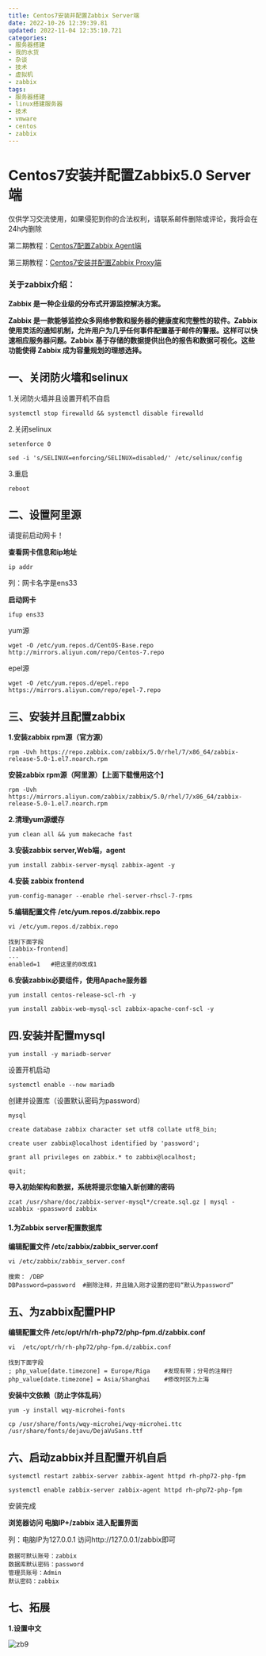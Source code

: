 ```yaml
---
title: Centos7安装并配置Zabbix Server端
date: 2022-10-26 12:39:39.81
updated: 2022-11-04 12:35:10.721
categories: 
- 服务器搭建
- 我的水货
- 杂谈
- 技术
- 虚拟机
- zabbix
tags: 
- 服务器搭建
- linux搭建服务器
- 技术
- vmware
- centos
- zabbix
---
```


# Centos7安装并配置Zabbix5.0 Server端

仅供学习交流使用，如果侵犯到你的合法权利，请联系邮件删除或评论，我将会在24h内删除

第二期教程：[Centos7配置Zabbix Agent端](https://www.wangshengjj.work/archives/19)

第三期教程：[Centos7安装并配置Zabbix Proxy端](https://www.wangshengjj.work/archives/21)

### 关于zabbix介绍：

**Zabbix 是一种企业级的分布式开源监控解决方案。**

**Zabbix 是一款能够监控众多网络参数和服务器的健康度和完整性的软件。Zabbix 使用灵活的通知机制，允许用户为几乎任何事件配置基于邮件的警报。这样可以快速相应服务器问题。Zabbix 基于存储的数据提供出色的报告和数据可视化。这些功能使得 Zabbix 成为容量规划的理想选择。**

## 一、关闭防火墙和selinux

1.关闭防火墙并且设置开机不自启

```
systemctl stop firewalld && systemctl disable firewalld
```

2.关闭selinux

```
setenforce 0
```

```
sed -i 's/SELINUX=enforcing/SELINUX=disabled/' /etc/selinux/config
```

3.重启

```
reboot
```

## 二、设置阿里源

请提前启动网卡！

**查看网卡信息和ip地址**

```
ip addr
```

列：网卡名字是ens33

**启动网卡**

```
ifup ens33
```

yum源

```
wget -O /etc/yum.repos.d/CentOS-Base.repo http://mirrors.aliyun.com/repo/Centos-7.repo
```

epel源

```
wget -O /etc/yum.repos.d/epel.repo https://mirrors.aliyun.com/repo/epel-7.repo
```

## 三、安装并且配置zabbix

**1.安装zabbix rpm源（官方源）**

```
rpm -Uvh https://repo.zabbix.com/zabbix/5.0/rhel/7/x86_64/zabbix-release-5.0-1.el7.noarch.rpm
```

**安装zabbix rpm源（阿里源）【上面下载慢用这个】**

```
rpm -Uvh https://mirrors.aliyun.com/zabbix/zabbix/5.0/rhel/7/x86_64/zabbix-release-5.0-1.el7.noarch.rpm
```

**2.清理yum源缓存**

```
yum clean all && yum makecache fast
```

**3.安装zabbix server,Web端，agent**

```
yum install zabbix-server-mysql zabbix-agent -y
```

**4.安装 zabbix frontend**

```
yum-config-manager --enable rhel-server-rhscl-7-rpms
```

**5.编辑配置文件 /etc/yum.repos.d/zabbix.repo**

```
vi /etc/yum.repos.d/zabbix.repo
```

```
找到下面字段
[zabbix-frontend]
...
enabled=1	#把这里的0改成1
```

**6.安装zabbix必要组件，使用Apache服务器**

```
yum install centos-release-scl-rh -y
```

```
yum install zabbix-web-mysql-scl zabbix-apache-conf-scl -y
```

## 四.安装并配置mysql

```
yum install -y mariadb-server
```

设置开机启动

```
systemctl enable --now mariadb
```

创建并设置库（设置默认密码为password）

```
mysql
```

```
create database zabbix character set utf8 collate utf8_bin;
```

```
create user zabbix@localhost identified by 'password';
```

```
grant all privileges on zabbix.* to zabbix@localhost;
```

```
quit;
```

**导入初始架构和数据，系统将提示您输入新创建的密码**

```
zcat /usr/share/doc/zabbix-server-mysql*/create.sql.gz | mysql -uzabbix -ppassword zabbix
```

#### **1.为Zabbix server配置数据库**

**编辑配置文件 /etc/zabbix/zabbix_server.conf**

```
vi /etc/zabbix/zabbix_server.conf
```

```
搜索： /DBP
DBPassword=password  #删除注释，并且输入刚才设置的密码“默认为password”
```

## 五、为zabbix配置PHP

**编辑配置文件 /etc/opt/rh/rh-php72/php-fpm.d/zabbix.conf**

```
vi  /etc/opt/rh/rh-php72/php-fpm.d/zabbix.conf
```

```
找到下面字段
; php_value[date.timezone] = Europe/Riga    #发现有带；分号的注释行
php_value[date.timezone] = Asia/Shanghai	#修改时区为上海
```

**安装中文依赖（防止字体乱码）**

```
yum -y install wqy-microhei-fonts
```

```
cp /usr/share/fonts/wqy-microhei/wqy-microhei.ttc /usr/share/fonts/dejavu/DejaVuSans.ttf
```

## 六、启动zabbix并且配置开机自启

```
systemctl restart zabbix-server zabbix-agent httpd rh-php72-php-fpm
```

```
systemctl enable zabbix-server zabbix-agent httpd rh-php72-php-fpm
```

安装完成

**浏览器访问 电脑IP+/zabbix 进入配置界面**

列：电脑IP为127.0.0.1  		访问http://127.0.0.1/zabbix即可

```
数据可默认账号：zabbix
数据库默认密码：password
管理员账号：Admin
默认密码：zabbix
```

## 七、拓展

**1.设置中文**

![zb9](https://www.wangshengjj.work/upload/2022/10/zb9.png)

